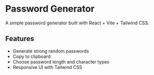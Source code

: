 # Password Generator
A simple password generator built with React + Vite + Tailwind CSS.

## Features
- Generate strong random passwords
- Copy to clipboard
- Choose password length and character types
- Responsive UI with Tailwind CSS